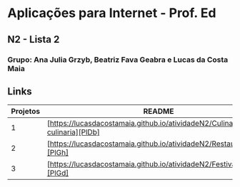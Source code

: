# Aplicações para Internet - Prof. Ed
## N2 - Lista 2
### Grupo: Ana Julia Grzyb, Beatriz Fava Geabra e Lucas da Costa Maia

## Links


| Projetos | README |
| ------ | ------ |
| 1 | [https://lucasdacostamaia.github.io/atividadeN2/Culinaria/site-culinaria][PlDb] |
| 2 | [https://lucasdacostamaia.github.io/atividadeN2/Restaurante/][PlGh] |
| 3 | [https://lucasdacostamaia.github.io/atividadeN2/Festival/3hotsite][PlGd] |

